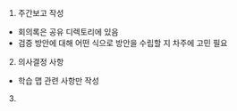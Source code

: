 1. 주간보고 작성
+ 회의록은 공유 디렉토리에 있음
+ 검증 방안에 대해 어떤 식으로 방안을 수립할 지 차주에 고민 필요
2. 의사결정 사항
+ 학습 맵 관련 사항만 작성
3. 